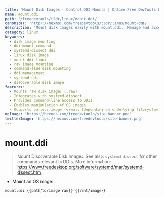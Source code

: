 ```yaml
---
title: 'Mount Disk Images - Control DDI Mounts | Online Free DevTools by Hexmos'
name: mount.ddi
path: '/freedevtools/tldr/linux/mount-ddi/'
canonical: 'https://hexmos.com/freedevtools/tldr/linux/mount-ddi/'
description: 'Mount disk images easily with mount.ddi.  Manage and access discoverable disk images (DDI) using this command-line tool. Free online tool, no registration required.'
category: linux
keywords:
  - disk image mounting
  - ddi mount command
  - systemd-dissect ddi
  - linux disk image
  - mount ddi linux
  - raw image mounting
  - command-line disk mounting
  - ddi management
  - systemd ddi
  - discoverable disk image
features:
  - Mounts raw disk images (.raw)
  - Integrates with systemd-dissect
  - Provides command-line access to DDIs
  - Enables manipulation of OS images
  - Supports various image formats (depending on underlying filesystem)
ogImage: 'https://hexmos.com/freedevtools/site-banner.png'
twitterImage: 'https://hexmos.com/freedevtools/site-banner.png'
---
```


# mount.ddi

> Mount Discoverable Disk Images.
> See also: `systemd-dissect` for other commands relevant to DDIs.
> More information: <https://www.freedesktop.org/software/systemd/man/systemd-dissect.html>.

- Mount an OS image:

`mount.ddi {{path/to/image.raw}} {{/mnt/image}}`
